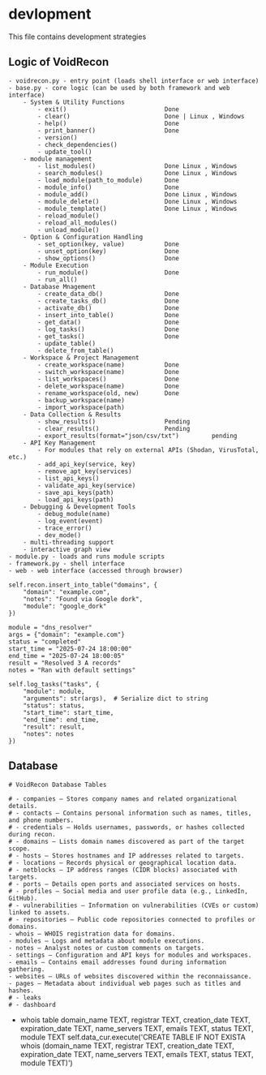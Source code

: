 # devlopment

This file contains development strategies

## Logic of VoidRecon
    - voidrecon.py - entry point (loads shell interface or web interface)
    - base.py - core logic (can be used by both framework and web interface)
        - System & Utility Functions
            - exit()                           Done
            - clear()                          Done | Linux , Windows
            - help()                           Done
            - print_banner()                   Done 
            - version()
            - check_dependencies()
            - update_tool()        
        - module management
            - list_modules()                   Done Linux , Windows
            - search_modules()                 Done Linux , Windows
            - load_module(path_to_module)      Done 
            - module_info()                    Done
            - module_add()                     Done Linux , Windows
            - module_delete()                  Done Linux , Windows
            - module_template()                Done Linux , Windows
            - reload_module()                  
            - reload_all_modules()
            - unload_module()
        - Option & Configuration Handling
            - set_option(key, value)           Done
            - unset_option(key)                Done 
            - show_options()                   Done
        - Module Execution
            - run_module()                     Done                  
            - run_all()
        - Database Mnagement 
            - create_data_db()                 Done
            - create_tasks_db()                Done
            - activate_db()                    Done
            - insert_into_table()              Done
            - get_data()                       Done
            - log_tasks()                      Done
            - get_tasks()                      Done
            - update_table()
            - delete_from_table()
        - Workspace & Project Management
            - create_workspace(name)           Done
            - switch_workspace(name)           Done         
            - list_workspaces()                Done
            - delete_workspace(name)           Done
            - rename_workspace(old, new)       Done
            - backup_workspace(name)
            - import_workspace(path)
        - Data Collection & Results
            - show_results()                   Pending
            - clear_results()                  Pending
            - export_results(format="json/csv/txt")         pending
        - API Key Management 
            - For modules that rely on external APIs (Shodan, VirusTotal, etc.)
            - add_api_key(service, key)
            - remove_apt_key(services)
            - list_api_keys()
            - validate_api_key(service)
            - save_api_keys(path)
            - load_api_keys(path)
        - Debugging & Development Tools
            - debug_module(name)
            - log_event(event)
            - trace_error()
            - dev_mode()
        - multi-threading support
        - interactive graph view
    - module.py - loads and runs module scripts
    - framework.py - shell interface
    - web - web interface (accessed through browser)

```
self.recon.insert_into_table("domains", {
    "domain": "example.com",
    "notes": "Found via Google dork",
    "module": "google_dork"
})

```

```
module = "dns_resolver"
args = {"domain": "example.com"}
status = "completed"
start_time = "2025-07-24 18:00:00"
end_time = "2025-07-24 18:00:05"
result = "Resolved 3 A records"
notes = "Ran with default settings"

self.log_tasks("tasks", {
    "module": module,
    "arguments": str(args),  # Serialize dict to string
    "status": status,
    "start_time": start_time,
    "end_time": end_time,
    "result": result,
    "notes": notes
}) 

```



## Database

    # VoidRecon Database Tables

    # - companies — Stores company names and related organizational details.
    # - contacts — Contains personal information such as names, titles, and phone numbers.
    # - credentials — Holds usernames, passwords, or hashes collected during recon.
    # - domains — Lists domain names discovered as part of the target scope.
    # - hosts — Stores hostnames and IP addresses related to targets.
    # - locations — Records physical or geographical location data.
    # - netblocks — IP address ranges (CIDR blocks) associated with targets.
    # - ports — Details open ports and associated services on hosts.
    # - profiles — Social media and user profile data (e.g., LinkedIn, GitHub).
    # - vulnerabilities — Information on vulnerabilities (CVEs or custom) linked to assets.
    # - repositories — Public code repositories connected to profiles or domains.
    - whois — WHOIS registration data for domains.
    - modules — Logs and metadata about module executions.
    - notes — Analyst notes or custom comments on targets.
    - settings — Configuration and API keys for modules and workspaces.
    - emails — Contains email addresses found during information gathering.
    - websites — URLs of websites discovered within the reconnaissance.
    - pages — Metadata about individual web pages such as titles and hashes.
    # - leaks
    # - dashboard 


- whois table
domain_name TEXT, registrar TEXT, creation_date TEXT, expiration_date TEXT, name_servers TEXT, emails TEXT, status TEXT, module TEXT
self.data_cur.execute('CREATE TABLE IF NOT EXISTA whois (domain_name TEXT, registrar TEXT, creation_date TEXT, expiration_date TEXT, name_servers TEXT, emails TEXT, status TEXT, module TEXT)')